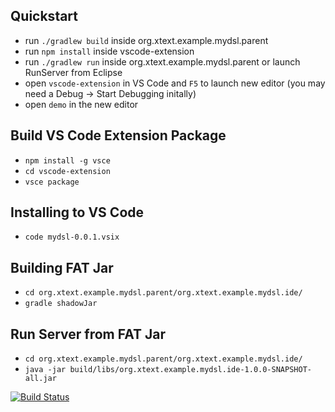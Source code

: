## Quickstart

- run `./gradlew build` inside org.xtext.example.mydsl.parent
- run `npm install` inside vscode-extension
- run `./gradlew run` inside org.xtext.example.mydsl.parent or launch RunServer from Eclipse
- open `vscode-extension` in VS Code and `F5` to launch new editor (you may need a Debug -> Start Debugging initally)
- open `demo` in the new editor

## Build VS Code Extension Package

- `npm install -g vsce`
- `cd vscode-extension`
- `vsce package`

## Installing to VS Code

- `code mydsl-0.0.1.vsix` 

## Building FAT Jar

- `cd org.xtext.example.mydsl.parent/org.xtext.example.mydsl.ide/`
- `gradle shadowJar`

## Run Server from FAT Jar
- `cd org.xtext.example.mydsl.parent/org.xtext.example.mydsl.ide/`
- `java -jar build/libs/org.xtext.example.mydsl.ide-1.0.0-SNAPSHOT-all.jar`


[![Build Status](https://travis-ci.org/cdietrich/xtext-languageserver-example.svg?branch=master)](https://travis-ci.org/cdietrich/xtext-languageserver-example)
